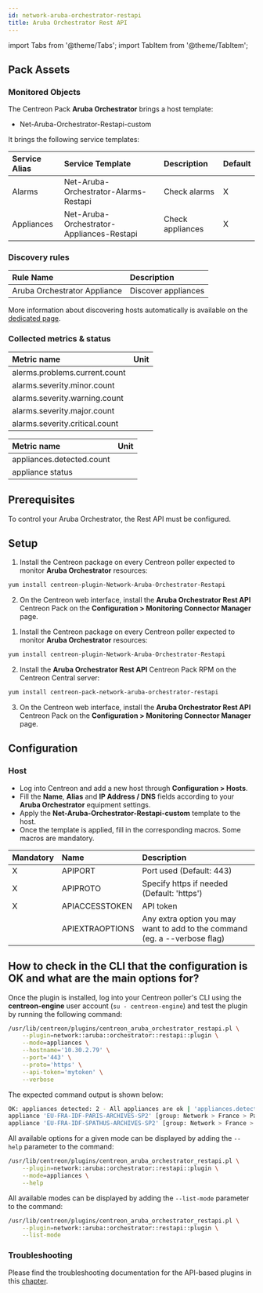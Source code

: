 ```yaml
---
id: network-aruba-orchestrator-restapi
title: Aruba Orchestrator Rest API
---
```

import Tabs from '@theme/Tabs';
import TabItem from '@theme/TabItem';

## Pack Assets

### Monitored Objects

The Centreon Pack **Aruba Orchestrator** brings a host template:
* Net-Aruba-Orchestrator-Restapi-custom

It brings the following service templates:

| Service Alias | Service Template                          | Description      | Default |
|:--------------|:------------------------------------------|:-----------------|:--------|
| Alarms        | Net-Aruba-Orchestrator-Alarms-Restapi     | Check alarms     | X       |
| Appliances    | Net-Aruba-Orchestrator-Appliances-Restapi | Check appliances | X       |

### Discovery rules

<Tabs groupId="sync">
<TabItem value="Host" label="Host">

| Rule Name                    | Description         |
|:-----------------------------|:--------------------|
| Aruba Orchestrator Appliance | Discover appliances |

More information about discovering hosts automatically is available on the [dedicated page](/docs/monitoring/discovery/hosts-discovery).

</TabItem>
</Tabs>

### Collected metrics & status

<Tabs groupId="sync">
<TabItem value="Alarms" label="Alarms">

| Metric name                    | Unit  |
| :----------------------------- | :---- |
| alerms.problems.current.count  |       |
| alarms.severity.minor.count    |       |
| alarms.severity.warning.count  |       |
| alarms.severity.major.count    |       |
| alarms.severity.critical.count |       |

</TabItem>
<TabItem value="Appliances" label="Appliances">

| Metric name               | Unit  |
| :------------------------ | :---- |
| appliances.detected.count |       |
| appliance status          |       |

</TabItem>
</Tabs>

## Prerequisites

To control your Aruba Orchestrator, the Rest API must be configured.

## Setup

<Tabs groupId="sync">
<TabItem value="Online License" label="Online License">

1. Install the Centreon package on every Centreon poller expected to monitor **Aruba Orchestrator** resources:

```bash
yum install centreon-plugin-Network-Aruba-Orchestrator-Restapi
```

2. On the Centreon web interface, install the **Aruba Orchestrator Rest API** Centreon Pack on the **Configuration > Monitoring Connector Manager** page.

</TabItem>
<TabItem value="Offline License" label="Offline License">

1. Install the Centreon package on every Centreon poller expected to monitor **Aruba Orchestrator** resources:

```bash
yum install centreon-plugin-Network-Aruba-Orchestrator-Restapi
```

2. Install the **Aruba Orchestrator Rest API** Centreon Pack RPM on the Centreon Central server:

```bash
yum install centreon-pack-network-aruba-orchestrator-restapi
```

3. On the Centreon web interface, install the **Aruba Orchestrator Rest API** Centreon Pack on the **Configuration > Monitoring Connector Manager** page.

</TabItem>
</Tabs>

## Configuration

### Host

* Log into Centreon and add a new host through **Configuration > Hosts**.
* Fill the **Name**, **Alias** and **IP Address / DNS** fields according to your **Aruba Orchestrator** equipment settings.
* Apply the **Net-Aruba-Orchestrator-Restapi-custom** template to the host.
* Once the template is applied, fill in the corresponding macros. Some macros are mandatory.

| Mandatory | Name            | Description                                                                |
| :-------- | :-------------- | :------------------------------------------------------------------------- |
| X         | APIPORT         | Port used (Default: 443)                                                   |
| X         | APIPROTO        | Specify https if needed (Default: 'https')                                 |
| X         | APIACCESSTOKEN  | API token                                                                  |
|           | APIEXTRAOPTIONS | Any extra option you may want to add to the command (eg. a --verbose flag) |

## How to check in the CLI that the configuration is OK and what are the main options for? 

Once the plugin is installed, log into your Centreon poller's CLI using the
**centreon-engine** user account (`su - centreon-engine`) and test the plugin by
running the following command:

```bash
/usr/lib/centreon/plugins/centreon_aruba_orchestrator_restapi.pl \
    --plugin=network::aruba::orchestrator::restapi::plugin \
    --mode=appliances \
    --hostname='10.30.2.79' \
    --port='443' \
    --proto='https' \
    --api-token='mytoken' \
    --verbose
```

The expected command output is shown below:

```bash
OK: appliances detected: 2 - All appliances are ok | 'appliances.detected.count'=2;;;0;
appliance 'EU-FRA-IDF-PARIS-ARCHIVES-SP2' [group: Network > France > Paris] state: normal
appliance 'EU-FRA-IDF-SPATHUS-ARCHIVES-SP2' [group: Network > France > Saint-Pathus] state: normal
```

All available options for a given mode can be displayed by adding the 
`--help` parameter to the command:

```bash
/usr/lib/centreon/plugins/centreon_aruba_orchestrator_restapi.pl \
    --plugin=network::aruba::orchestrator::restapi::plugin \
    --mode=appliances \
    --help
```

All available modes can be displayed by adding the 
`--list-mode` parameter to the command:

```bash
/usr/lib/centreon/plugins/centreon_aruba_orchestrator_restapi.pl \
    --plugin=network::aruba::orchestrator::restapi::plugin \
    --list-mode
```

### Troubleshooting

Please find the troubleshooting documentation for the API-based plugins in
this [chapter](../getting-started/how-to-guides/troubleshooting-plugins.md#http-and-api-checks).
